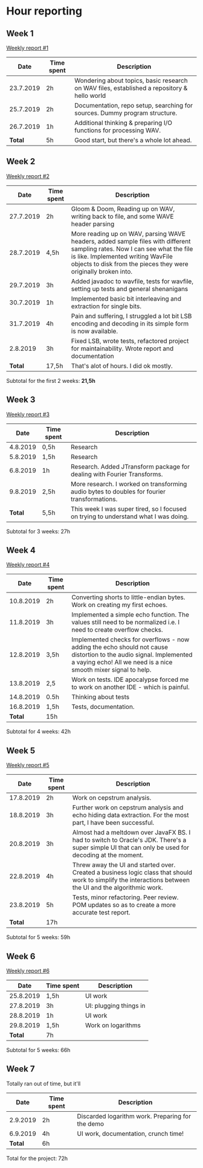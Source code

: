 # Hour reporting


## Week 1

[Weekly report #1](/documentation/report1.md)

| Date | Time spent | Description |
|-|-|-|
| 23.7.2019 | 2h | Wondering about topics, basic research on WAV files, established a repository & hello world |
| 25.7.2019 | 2h | Documentation, repo setup, searching for sources. Dummy program structure. |
| 26.7.2019| 1h | Additional thinking & preparing I/O functions for processing WAV. |
| __Total__ | 5h | Good start, but there's a whole lot ahead. |

## Week 2

[Weekly report #2](/documentation/report2.md)

| Date | Time spent | Description |
|-|-|-|
| 27.7.2019 | 2h | Gloom & Doom, Reading up on WAV, writing back to file, and some WAVE header parsing |
| 28.7.2019 | 4,5h | More reading up on WAV, parsing WAVE headers, added sample files with different sampling rates. Now I can see what the file is like. Implemented writing WavFile objects to disk from the pieces they were originally broken into. |
| 29.7.2019 | 3h | Added javadoc to wavfile, tests for wavfile, setting up tests and general shenanigans |
| 30.7.2019 | 1h | Implemented basic bit interleaving and extraction for single bits. |
| 31.7.2019 | 4h | Pain and suffering, I struggled a lot bit LSB encoding and decoding in its simple form is now available. |
| 2.8.2019 | 3h | Fixed LSB, wrote tests, refactored project for maintainability. Wrote report and documentation |
| __Total__ | 17,5h | That's alot of hours. I did ok mostly. |

Subtotal for the first 2 weeks: __21,5h__

## Week 3

[Weekly report #3](/documentation/report3.md)

| Date | Time spent | Description |
|-|-|-|
| 4.8.2019 | 0,5h | Research |
| 5.8.2019 | 1,5h | Research |
| 6.8.2019 | 1h| Research. Added JTransform package for dealing with Fourier Transforms. |
| 9.8.2019 | 2,5h | More research. I worked on transforming audio bytes to doubles for fourier transformations. |
| __Total__ | 5,5h | This week I was super tired, so I focused on trying to understand what I was doing. |

Subtotal for 3 weeks: 27h


## Week 4

[Weekly report #4](/documentation/report4.md)

| Date | Time spent | Description |
|-|-|-|
| 10.8.2019 | 2h | Converting shorts to little-endian bytes. Work on creating my first echoes. |
| 11.8.2019 | 3h | Implemented a simple echo function. The values still need to be normalized i.e. I need to create overflow checks. |
| 12.8.2019 | 3,5h | Implemented checks for overflows - now adding the echo should not cause distortion to the audio signal. Implemented a vaying echo! All we need is a nice smooth mixer signal to help. |
| 13.8.2019 | 2,5 | Work on tests. IDE apocalypse forced me to work on another IDE - which is painful. |
| 14.8.2019 | 0.5h | Thinking about tests |
| 16.8.2019 | 1,5h | Tests, documentation. |
| __Total__ | 15h | |

Subtotal for 4 weeks: 42h


## Week 5

[Weekly report #5](/documentation/report5.md)

| Date | Time spent | Description |
|-|-|-|
| 17.8.2019 | 2h | Work on cepstrum analysis. |
| 18.8.2019 | 3h | Further work on cepstrum analysis and echo hiding data extraction. For the most part, I have been successful. |
| 20.8.2019 | 3h | Almost had a meltdown over JavaFX BS. I had to switch to Oracle's JDK. There's a super simple UI that can only be used for decoding at the moment. |
| 22.8.2019 | 4h | Threw away the UI and started over. Created a business logic class that should work to simplify the interactions between the UI and the algorithmic work. |
| 23.8.2019 | 5h | Tests, minor refactoring. Peer review. POM updates so as to create a more accurate test report. |
| __Total__ |  17h |  |

Subtotal for 5 weeks: 59h

## Week 6

[Weekly report #6](/documentation/report6.md)

| Date | Time spent | Description |
|-|-|-|
| 25.8.2019 | 1,5h | UI work |
| 27.8.2019 | 3h | UI: plugging things in |
| 28.8.2019 | 1h | UI work |
| 29.8.2019 | 1,5h | Work on logarithms |
| __Total__ | 7h ||

Subtotal for 5 weeks: 66h

## Week 7

Totally ran out of time, but it'll 

| Date | Time spent | Description |
|-|-|-|
| 2.9.2019 | 2h | Discarded logarithm work. Preparing for the demo |
| 6.9.2019 | 4h | UI work, documentation, crunch time! |
| __Total__ | 6h ||

Total for the project: 72h
